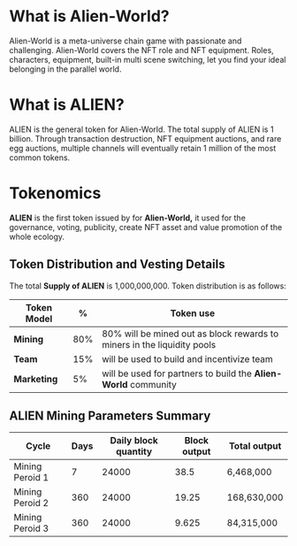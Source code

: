 # What is Alien-World?

Alien-World is a meta-universe chain game with passionate and challenging. Alien-World covers the NFT role and NFT equipment. Roles, characters, equipment, built-in multi scene switching, let you find your ideal belonging in the parallel world.

# What is ALIEN?

ALIEN is the general token for Alien-World. The total supply of ALIEN is 1 billion. Through transaction destruction, NFT equipment auctions, and rare egg auctions, multiple channels will eventually retain 1 million of the most common tokens.

# Tokenomics

**ALIEN** is the first   token issued by for **Alien-World,**  it used for the governance, voting, publicity, create NFT asset and value promotion of the whole ecology.

## Token Distribution and Vesting Details

The total **Supply of ALIEN** is 1,000,000,000. Token distribution is as follows:

| Token Model   | %    | Token use                                                    |
| ------------- | ---- | ------------------------------------------------------------ |
| **Mining**    | 80%  | 80% will be mined out as block rewards to miners in the liquidity pools |
| **Team**      | 15%  | will be used to build and incentivize team                   |
| **Marketing** | 5%   | will be used for partners to build the **Alien-World** community |

## **ALIEN** Mining Parameters Summary

| Cycle           | Days | Daily block quantity | Block output | Total output |
| --------------- | ---- | -------------------- | ------------ | ------------ |
| Mining Peroid 1 | 7    | 24000                | 38.5         | 6,468,000    |
| Mining Peroid 2 | 360  | 24000                | 19.25        | 168,630,000  |
| Mining Peroid 3 | 360  | 24000                | 9.625        | 84,315,000   |


